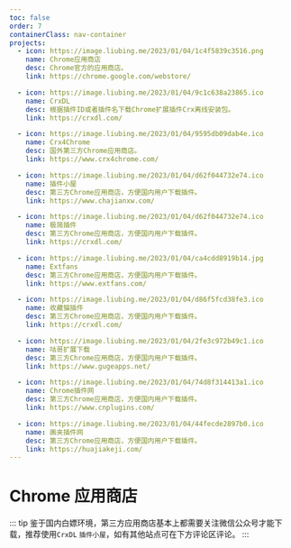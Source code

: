 ```yaml
---
toc: false
order: 7
containerClass: nav-container
projects:
  - icon: https://image.liubing.me/2023/01/04/1c4f5839c3516.png
    name: Chrome应用商店
    desc: Chrome官方的应用商店。
    link: https://chrome.google.com/webstore/

  - icon: https://image.liubing.me/2023/01/04/9c1c638a23865.ico
    name: CrxDL
    desc: 根据插件ID或者插件名下载Chrome扩展插件Crx离线安装包。
    link: https://crxdl.com/

  - icon: https://image.liubing.me/2023/01/04/9595db09dab4e.ico
    name: Crx4Chrome
    desc: 国外第三方Chrome应用商店。
    link: https://www.crx4chrome.com/

  - icon: https://image.liubing.me/2023/01/04/d62f044732e74.ico
    name: 插件小屋
    desc: 第三方Chrome应用商店，方便国内用户下载插件。
    link: https://www.chajianxw.com/

  - icon: https://image.liubing.me/2023/01/04/d62f044732e74.ico
    name: 极简插件
    desc: 第三方Chrome应用商店，方便国内用户下载插件。
    link: https://crxdl.com/

  - icon: https://image.liubing.me/2023/01/04/ca4cdd8919b14.jpg
    name: Extfans
    desc: 第三方Chrome应用商店，方便国内用户下载插件。
    link: https://www.extfans.com/

  - icon: https://image.liubing.me/2023/01/04/d86f5fcd38fe3.ico
    name: 收藏猫插件
    desc: 第三方Chrome应用商店，方便国内用户下载插件。
    link: https://crxdl.com/

  - icon: https://image.liubing.me/2023/01/04/2fe3c972b49c1.ico
    name: 咕哥扩展下载
    desc: 第三方Chrome应用商店，方便国内用户下载插件。
    link: https://www.gugeapps.net/

  - icon: https://image.liubing.me/2023/01/04/74d8f314413a1.ico
    name: Chrome插件网
    desc: 第三方Chrome应用商店，方便国内用户下载插件。
    link: https://www.cnplugins.com/

  - icon: https://image.liubing.me/2023/01/04/44fecde2897b0.ico
    name: 画夹插件网
    desc: 第三方Chrome应用商店，方便国内用户下载插件。
    link: https://huajiakeji.com/
---
```


# Chrome 应用商店

::: tip
鉴于国内白嫖环境，第三方应用商店基本上都需要关注微信公众号才能下载，推荐使用`CrxDL` `插件小屋`，如有其他站点可在下方评论区评论。
:::

<ProjectPanel />
